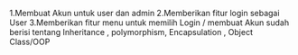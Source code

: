 1.Membuat Akun untuk user dan admin
2.Memberikan fitur login sebagai User
3.Memberikan fitur menu untuk memilih Login / membuat Akun
sudah berisi tentang Inheritance , polymorphism, Encapsulation , Object Class/OOP
